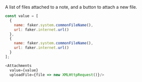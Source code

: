 A list of files attached to a note, and a button to attach a new file.

```js
const value = [
  {
    name: faker.system.commonFileName(),
    url: faker.internet.url()
  },
  {
    name: faker.system.commonFileName(),
    url: faker.internet.url()
  }
];

<Attachments 
  value={value}
  uploadFile={file => new XMLHttpRequest()}/>
```
